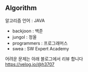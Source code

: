 ## Algorithm
  
알고리즘 언어 : JAVA
     
     
- backjoon : 백준 
- jungol : 정올
- programmers : 프로그래머스 
- swea : SW Expert Academy 


어려운 문제는 아래 블로그에서 리뷰 합니다    
https://velog.io/@h3707   
